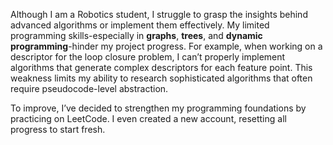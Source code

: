 Although I am a Robotics student, I struggle to grasp the insights behind advanced algorithms or implement them effectively. My limited programming skills-especially in **graphs**, **trees**, and **dynamic programming**-hinder my project progress. For example, when working on a descriptor for the loop closure problem, I can’t properly implement algorithms that generate complex descriptors for each feature point. This weakness limits my ability to research sophisticated algorithms that often require pseudocode-level abstraction.

To improve, I’ve decided to strengthen my programming foundations by practicing on LeetCode. I even created a new account, resetting all progress to start fresh.
